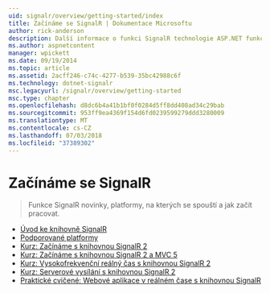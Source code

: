 ```yaml
---
uid: signalr/overview/getting-started/index
title: Začínáme se SignalR | Dokumentace Microsoftu
author: rick-anderson
description: Další informace o funkci SignalR technologie ASP.NET funkce SignalR technologie ASP.NET je nová knihovna pro vývojáře využívající technologii ASP.NET, který usnadňuje vývoj funkcí v reálném čase. Funkce SignalR umožňuje bi...
ms.author: aspnetcontent
manager: wpickett
ms.date: 09/19/2014
ms.topic: article
ms.assetid: 2acff246-c74c-4277-b539-35bc42988c6f
ms.technology: dotnet-signalr
msc.legacyurl: /signalr/overview/getting-started
msc.type: chapter
ms.openlocfilehash: d8dc6b4a41b1bf0f0284d5ff8dd408ad34c29bab
ms.sourcegitcommit: 953ff9ea4369f154d6fd0239599279ddd3280009
ms.translationtype: MT
ms.contentlocale: cs-CZ
ms.lasthandoff: 07/03/2018
ms.locfileid: "37389302"
---
```

<a name="signalr-getting-started"></a>Začínáme se SignalR
====================
> Funkce SignalR novinky, platformy, na kterých se spouští a jak začít pracovat.


- [Úvod ke knihovně SignalR](introduction-to-signalr.md)
- [Podporované platformy](supported-platforms.md)
- [Kurz: Začínáme s knihovnou SignalR 2](tutorial-getting-started-with-signalr.md)
- [Kurz: Začínáme s knihovnou SignalR 2 a MVC 5](tutorial-getting-started-with-signalr-and-mvc.md)
- [Kurz: Vysokofrekvenční reálný čas s knihovnou SignalR 2](tutorial-high-frequency-realtime-with-signalr.md)
- [Kurz: Serverové vysílání s knihovnou SignalR 2](tutorial-server-broadcast-with-signalr.md)
- [Praktické cvičené: Webové aplikace v reálném čase s knihovnou SignalR](real-time-web-applications-with-signalr.md)
